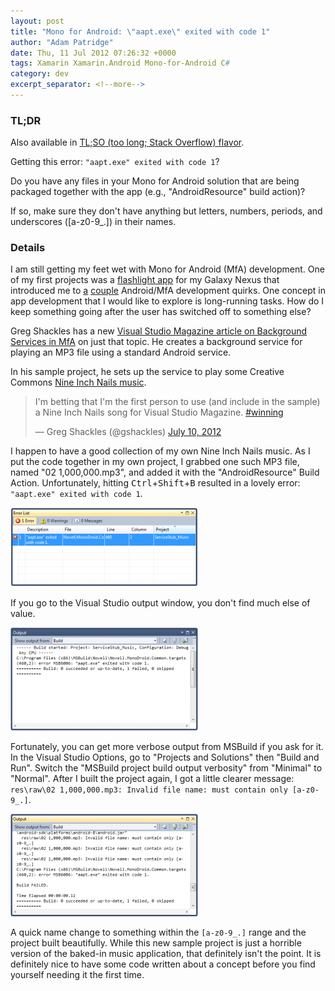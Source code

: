 ```yaml
---
layout: post
title: "Mono for Android: \"aapt.exe\" exited with code 1"
author: "Adam Patridge"
date: Thu, 11 Jul 2012 07:26:32 +0000
tags: Xamarin Xamarin.Android Mono-for-Android C#
category: dev
excerpt_separator: <!--more-->
---
```


### TL;DR

Also available in [TL;SO (too long; Stack Overflow) flavor](http://stackoverflow.com/q/11440741/48700).

Getting this error: `"aapt.exe" exited with code 1`?

Do you have any files in your Mono for Android solution that are being packaged together with the app (e.g., "AndroidResource" build action)?

If so, make sure they don't have anything but letters, numbers, periods, and underscores ([a-z0-9_.]) in their names.

<!--more-->

### Details

I am still getting my feet wet with Mono for Android (MfA) development. One of my first projects was a [flashlight app](https://github.com/patridge/MonoForAndroidFlashlight) for my Galaxy Nexus that introduced me to [a](http://stackoverflow.com/q/6881004/48700) [couple](http://stackoverflow.com/q/10757138/48700) Android/MfA development quirks. One concept in app development that I would like to explore is long-running tasks. How do I keep something going after the user has switched off to something else?

Greg Shackles has a new [Visual Studio Magazine article on Background Services in MfA](http://visualstudiomagazine.com/Articles/2012/07/10/Background-Services-in-Mono-for-Android.aspx?Page=1) on just that topic. He creates a background service for playing an MP3 file using a standard Android service.

In his sample project, he sets up the service to play some Creative Commons [Nine Inch Nails music](http://www.nin.com/albums/).

<blockquote class="twitter-tweet"><p>I'm betting that I'm the first person to use (and include in the sample) a Nine Inch Nails song for Visual Studio Magazine. <a href="https://twitter.com/search/%2523winning">#winning</a></p>&mdash; Greg Shackles (@gshackles) <a href="https://twitter.com/gshackles/status/222768944459685890" data-datetime="2012-07-10T19:07:09+00:00">July 10, 2012</a></blockquote>

I happen to have a good collection of my own Nine Inch Nails music. As I put the code together in my own project, I grabbed one such MP3 file, named "02 1,000,000.mp3", and added it with the "AndroidResource" Build Action. Unfortunately, hitting <kbd>Ctrl</kbd>+<kbd>Shift</kbd>+<kbd>B</kbd> resulted in a lovely error: `"aapt.exe" exited with code 1`.

<a href="/wp-content/uploads/2012/07/BuildError.png"><img src="/wp-content/uploads/2012/07/BuildError-300x127.png" alt="" title="Build Error" width="300" height="127" class="alignnone size-medium wp-image-187" /></a>

If you go to the Visual Studio output window, you don't find much else of value.

<a href="/wp-content/uploads/2012/07/MinimalMsbuildLogOutput.png"><img src="/wp-content/uploads/2012/07/MinimalMsbuildLogOutput-300x165.png" alt="" title="Minimal MsBuild Log Output" width="300" height="165" class="alignnone size-medium wp-image-185" /></a>

Fortunately, you can get more verbose output from MSBuild if you ask for it. In the Visual Studio Options, go to "Projects and Solutions" then "Build and Run". Switch the "MSBuild project build output verbosity" from "Minimal" to "Normal". After I built the project again, I got a little clearer message: `res\raw\02 1,000,000.mp3: Invalid file name: must contain only [a-z0-9_.]`.

<a href="/wp-content/uploads/2012/07/NormalMsbuildLogOutput.png"><img src="/wp-content/uploads/2012/07/NormalMsbuildLogOutput-300x164.png" alt="" title="Normal MsBuild Log Output" width="300" height="164" class="alignnone size-medium wp-image-191" /></a>

A quick name change to something within the `[a-z0-9_.]` range and the project built beautifully. While this new sample project is just a horrible version of the baked-in music application, that definitely isn't the point. It is definitely nice to have some code written about a concept before you find yourself needing it the first time.
